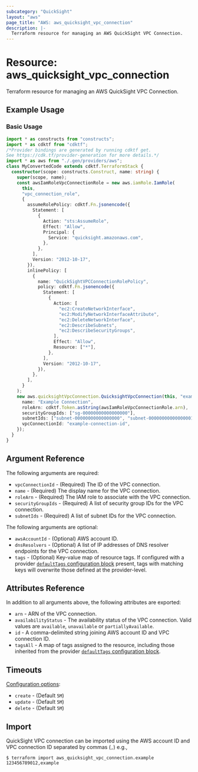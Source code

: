 ```yaml
---
subcategory: "QuickSight"
layout: "aws"
page_title: "AWS: aws_quicksight_vpc_connection"
description: |-
  Terraform resource for managing an AWS QuickSight VPC Connection.
---
```


# Resource: aws_quicksight_vpc_connection

Terraform resource for managing an AWS QuickSight VPC Connection.

## Example Usage

### Basic Usage

```typescript
import * as constructs from "constructs";
import * as cdktf from "cdktf";
/*Provider bindings are generated by running cdktf get.
See https://cdk.tf/provider-generation for more details.*/
import * as aws from "./.gen/providers/aws";
class MyConvertedCode extends cdktf.TerraformStack {
  constructor(scope: constructs.Construct, name: string) {
    super(scope, name);
    const awsIamRoleVpcConnectionRole = new aws.iamRole.IamRole(
      this,
      "vpc_connection_role",
      {
        assumeRolePolicy: cdktf.Fn.jsonencode({
          Statement: [
            {
              Action: "sts:AssumeRole",
              Effect: "Allow",
              Principal: {
                Service: "quicksight.amazonaws.com",
              },
            },
          ],
          Version: "2012-10-17",
        }),
        inlinePolicy: [
          {
            name: "QuickSightVPCConnectionRolePolicy",
            policy: cdktf.Fn.jsonencode({
              Statement: [
                {
                  Action: [
                    "ec2:CreateNetworkInterface",
                    "ec2:ModifyNetworkInterfaceAttribute",
                    "ec2:DeleteNetworkInterface",
                    "ec2:DescribeSubnets",
                    "ec2:DescribeSecurityGroups",
                  ],
                  Effect: "Allow",
                  Resource: ["*"],
                },
              ],
              Version: "2012-10-17",
            }),
          },
        ],
      }
    );
    new aws.quicksightVpcConnection.QuicksightVpcConnection(this, "example", {
      name: "Example Connection",
      roleArn: cdktf.Token.asString(awsIamRoleVpcConnectionRole.arn),
      securityGroupIds: ["sg-00000000000000000"],
      subnetIds: ["subnet-00000000000000000", "subnet-00000000000000001"],
      vpcConnectionId: "example-connection-id",
    });
  }
}

```

## Argument Reference

The following arguments are required:

* `vpcConnectionId` - (Required) The ID of the VPC connection.
* `name` - (Required) The display name for the VPC connection.
* `roleArn` - (Required) The IAM role to associate with the VPC connection.
* `securityGroupIds` - (Required) A list of security group IDs for the VPC connection.
* `subnetIds` - (Required) A list of subnet IDs for the VPC connection.

The following arguments are optional:

* `awsAccountId` - (Optional) AWS account ID.
* `dnsResolvers` - (Optional) A list of IP addresses of DNS resolver endpoints for the VPC connection.
* `tags` - (Optional) Key-value map of resource tags. If configured with a provider [`defaultTags` configuration block](https://registry.terraform.io/providers/hashicorp/aws/latest/docs#default_tags-configuration-block) present, tags with matching keys will overwrite those defined at the provider-level.

## Attributes Reference

In addition to all arguments above, the following attributes are exported:

* `arn` - ARN of the VPC connection.
* `availabilityStatus` - The availability status of the VPC connection. Valid values are `available`, `unavailable` or `partiallyAvailable`.
* `id` - A comma-delimited string joining AWS account ID and VPC connection ID.
* `tagsAll` - A map of tags assigned to the resource, including those inherited from the provider [`defaultTags` configuration block](https://registry.terraform.io/providers/hashicorp/aws/latest/docs#default_tags-configuration-block).

## Timeouts

[Configuration options](https://developer.hashicorp.com/terraform/language/resources/syntax#operation-timeouts):

* `create` - (Default `5M`)
* `update` - (Default `5M`)
* `delete` - (Default `5M`)

## Import

QuickSight VPC connection can be imported using the AWS account ID and VPC connection ID separated by commas (`,`) e.g.,

```
$ terraform import aws_quicksight_vpc_connection.example 123456789012,example
```

<!-- cache-key: cdktf-0.17.0-pre.15 input-0ca71a5f62b443731e2afe7d06a7517ef2155c6137d6d46292a1dd2c7378f63b -->